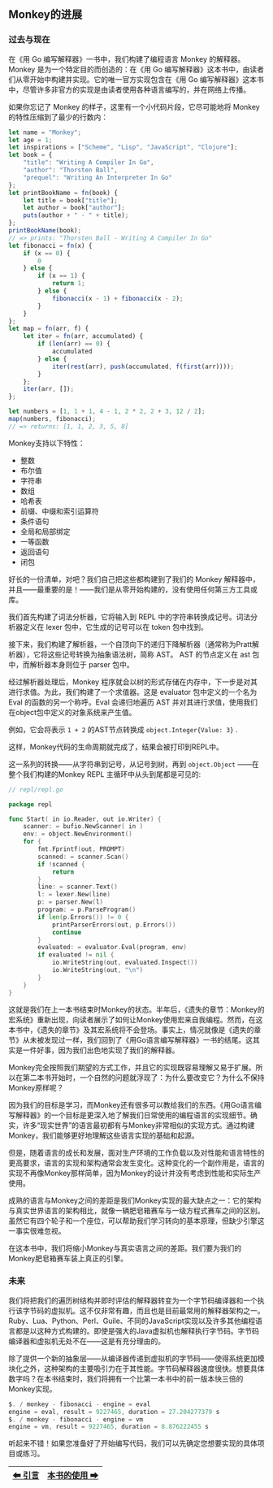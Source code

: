 ## Monkey的进展

### 过去与现在

在《用 Go 编写解释器》一书中，我们构建了编程语言 Monkey 的解释器。Monkey 是为一个特定目的而创造的：在《用 Go 编写解释器》这本书中，由读者们从零开始中构建并实现。它的唯一官方实现包含在《用 Go 编写解释器》这本书中，尽管许多非官方的实现是由读者使用各种语言编写的，并在网络上传播。

如果你忘记了 Monkey 的样子，这里有一个小代码片段，它尽可能地将 Monkey 的特性压缩到了最少的行数内：

```javascript
let name = "Monkey";
let age = 1;
let inspirations = ["Scheme", "Lisp", "JavaScript", "Clojure"];
let book = {
    "title": "Writing A Compiler In Go",
    "author": "Thorsten Ball",
    "prequel": "Writing An Interpreter In Go"
};
let printBookName = fn(book) {
    let title = book["title"];
    let author = book["author"];
    puts(author + " - " + title);
};
printBookName(book);
// => prints: "Thorsten Ball - Writing A Compiler In Go"
let fibonacci = fn(x) {
    if (x == 0) {
        0
    } else {
        if (x == 1) {
            return 1;
        } else {
            fibonacci(x - 1) + fibonacci(x - 2);
        }
    }
};
let map = fn(arr, f) {
    let iter = fn(arr, accumulated) {
        if (len(arr) == 0) {
            accumulated
        } else {
            iter(rest(arr), push(accumulated, f(first(arr))));
        }
    };
    iter(arr, []);
};

let numbers = [1, 1 + 1, 4 - 1, 2 * 2, 2 + 3, 12 / 2];
map(numbers, fibonacci);
// => returns: [1, 1, 2, 3, 5, 8]
```

Monkey支持以下特性：
* 整数
* 布尔值
* 字符串
* 数组
* 哈希表
* 前缀、中缀和索引运算符
* 条件语句
* 全局和局部绑定
* 一等函数
* 返回语句
* 闭包

好长的一份清单，对吧？我们自己把这些都构建到了我们的 Monkey 解释器中，并且——最重要的是！——我们是从零开始构建的，没有使用任何第三方工具或库。

我们首先构建了词法分析器，它将输入到 REPL 中的字符串转换成记号。词法分析器定义在 lexer 包中，它生成的记号可以在 token 包中找到。

接下来，我们构建了解析器，一个自顶向下的递归下降解析器（通常称为Pratt解析器），它将这些记号转换为抽象语法树，简称 AST。 AST 的节点定义在 ast 包中，而解析器本身则位于 parser 包中。

经过解析器处理后，Monkey 程序就会以树的形式存储在内存中，下一步是对其进行求值。为此，我们构建了一个求值器。这是 evaluator 包中定义的一个名为 Eval 的函数的另一个称呼。Eval 会递归地遍历 AST 并对其进行求值，使用我们在object包中定义的对象系统来产生值。

例如，它会将表示 `1 + 2` 的AST节点转换成 `object.Integer{Value: 3}` .

这样，Monkey代码的生命周期就完成了，结果会被打印到REPL中。

这一系列的转换——从字符串到记号，从记号到树，再到 `object.Object` ——在整个我们构建的Monkey REPL 主循环中从头到尾都是可见的:

```go
// repl/repl.go

package repl

func Start( in io.Reader, out io.Writer) {
    scanner: = bufio.NewScanner( in )
    env: = object.NewEnvironment()
    for {
        fmt.Fprintf(out, PROMPT)
        scanned: = scanner.Scan()
        if !scanned {
            return
        }
        line: = scanner.Text()
        l: = lexer.New(line)
        p: = parser.New(l)
        program: = p.ParseProgram()
        if len(p.Errors()) != 0 {
            printParserErrors(out, p.Errors())
            continue
        }
        evaluated: = evaluator.Eval(program, env)
        if evaluated != nil {
            io.WriteString(out, evaluated.Inspect())
            io.WriteString(out, "\n")
        }
    }
}
```

这就是我们在上一本书结束时Monkey的状态。半年后，《遗失的章节：Monkey的宏系统》重新出现，向读者展示了如何让Monkey使用宏来自我编程。然而，在这本书中，《遗失的章节》及其宏系统将不会登场。事实上，情况就像是《遗失的章节》从未被发现过一样，我们回到了《用Go语言编写解释器》一书的结尾。这其实是一件好事，因为我们出色地实现了我们的解释器。

Monkey完全按照我们期望的方式工作，并且它的实现既容易理解又易于扩展。所以在第二本书开始时，一个自然的问题就浮现了：为什么要改变它？为什么不保持Monkey原样呢？

因为我们的目标是学习，而Monkey还有很多可以教给我们的东西。《用Go语言编写解释器》的一个目标是更深入地了解我们日常使用的编程语言的实现细节。确实，许多“现实世界”的语言最初都有与Monkey非常相似的实现方式。通过构建Monkey，我们能够更好地理解这些语言实现的基础和起源。

但是，随着语言的成长和发展，面对生产环境的工作负载以及对性能和语言特性的更高要求，语言的实现和架构通常会发生变化。这种变化的一个副作用是，语言的实现不再像Monkey那样简单，因为Monkey的设计并没有考虑到性能和实际生产使用。

成熟的语言与Monkey之间的差距是我们Monkey实现的最大缺点之一：它的架构与真实世界语言的架构相比，就像一辆肥皂箱赛车与一级方程式赛车之间的区别。虽然它有四个轮子和一个座位，可以帮助我们学习转向的基本原理，但缺少引擎这一事实很难忽视。

在这本书中，我们将缩小Monkey与真实语言之间的差距。我们要为我们的Monkey肥皂箱赛车装上真正的引擎。

### 未来

我们将把我们的遍历树结构并即时评估的解释器转变为一个字节码编译器和一个执行该字节码的虚拟机。这不仅非常有趣，而且也是目前最常用的解释器架构之一。Ruby、Lua、Python、Perl、Guile、不同的JavaScript实现以及许多其他编程语言都是以这种方式构建的。即使是强大的Java虚拟机也解释执行字节码。字节码编译器和虚拟机无处不在——这是有充分理由的。

除了提供一个新的抽象层——从编译器传递到虚拟机的字节码——使得系统更加模块化之外，这种架构的主要吸引力在于其性能。字节码解释器速度很快。想要具体数字吗？在本书结束时，我们将拥有一个比第一本书中的前一版本快三倍的Monkey实现。

```go
$. / monkey - fibonacci - engine = eval
engine = eval, result = 9227465, duration = 27.204277379 s
$. / monkey - fibonacci - engine = vm
engine = vm, result = 9227465, duration = 8.876222455 s
```

听起来不错！如果您准备好了开始编写代码，我们可以先确定您想要实现的具体项目或练习。

|[⬅ 引言](./2引言.md)|[本书的使用 ➡](./4本书的使用.md)|
| --- | --- |
